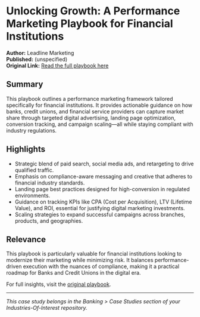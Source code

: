 # Unlocking Growth: A Performance Marketing Playbook for Financial Institutions

**Author:** Leadline Marketing  
**Published:** (unspecified)  
**Original Link:** [Read the full playbook here](https://leadlinemarketing.com/resources/unlocking-growth-a-performance-marketing-playbook-for-financial-institutions/)

## Summary

This playbook outlines a performance marketing framework tailored specifically for financial institutions. It provides actionable guidance on how banks, credit unions, and financial service providers can capture market share through targeted digital advertising, landing page optimization, conversion tracking, and campaign scaling—all while staying compliant with industry regulations.

## Highlights

- Strategic blend of paid search, social media ads, and retargeting to drive qualified traffic.
- Emphasis on compliance-aware messaging and creative that adheres to financial industry standards.
- Landing page best practices designed for high-conversion in regulated environments.
- Guidance on tracking KPIs like CPA (Cost per Acquisition), LTV (Lifetime Value), and ROI, essential for justifying digital marketing investments.
- Scaling strategies to expand successful campaigns across branches, products, and geographies.

## Relevance

This playbook is particularly valuable for financial institutions looking to modernize their marketing while minimizing risk. It balances performance-driven execution with the nuances of compliance, making it a practical roadmap for Banks and Credit Unions in the digital era.

For full insights, visit the [original playbook](https://leadlinemarketing.com/resources/unlocking-growth-a-performance-marketing-playbook-for-financial-institutions/).

---

*This case study belongs in the Banking > Case Studies section of your Industries-Of-Interest repository.*
